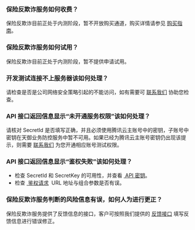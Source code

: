 ### 保险反欺诈服务如何收费？
保险反欺诈目前正处于内测阶段，暂不开放购买通道，购买详情请参见 [购买指南](https://cloud.tencent.com/document/product/1030/32760)。
### 保险反欺诈服务如何试用？
保险反欺诈目前正处于内测阶段，暂不提供申请试用。
### 开发测试连接不上服务器该如何处理？
请检查是否是公司网络安全策略引起的不能访问，如有需要可 [联系我们](https://cloud.tencent.com/about/connect) 协助您检查。
### API 接口返回信息显示“未开通服务权限”该如何处理？
请核对 SecretId 是否填写正确，并且必须使用腾讯云主账号中的密钥，子账号中密钥在天御业务防控服务中暂不可用。如果已经为腾讯云主账号密钥仍出现该提示，则需要 [联系我们](https://cloud.tencent.com/about/connect) 为您开通相应账号测试权限。
### API 接口返回信息显示“鉴权失败”该如何处理？
- 检查 SecretId 和 SecretKey 的可用性，并查看 [ API 密钥](https://cloud.tencent.com/login?s_url=https%3A%2F%2Fconsole.cloud.tencent.com%2Fcapi)。
- 检查 [ 鉴权请求](https://cloud.tencent.com/document/product/295/7287#.E9.89.B4.E6.9D.83.E5.A4.B1.E8.B4.A5)  URL 地址与组合参数是否有误。

### 保险反欺诈服务判断的风险信息有误，如何人为进行更正？
保险反欺诈服务提供了反馈信息的接口，客户可按照我们提供的 [反馈接口](https://cloud.tencent.com/document/product/295/40033) 填写反馈信息进行错误修正。
